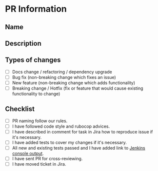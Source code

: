 # PR Information

## Name

<!--- Put here name from the Jira task -->

## Description

<!--- Put here description from the Jira task -->

## Types of changes

- [ ] Docs change / refactoring / dependency upgrade
- [ ] Bug fix (non-breaking change which fixes an issue)
- [ ] New feature (non-breaking change which adds functionality)
- [ ] Breaking change / Hotfix (fix or feature that would cause existing functionality to change)

## Checklist

<!--- Go over all the following points, and put an `x` in all the boxes that apply. -->
<!--- If you're unsure about any of these, don't hesitate to ask. -->

- [ ] PR naming follow our rules.
- [ ] I have followed code style and rubocop advices.
- [ ] I have described in comment for task in Jira how to reproduce issue if it's necessary.
- [ ] I have added tests to cover my changes if it's necessary.
- [ ] All new and existing tests passed and I have added link to [Jenkins console output]().
- [ ] I have sent PR for cross-reviewing.
- [ ] I have moved ticket in Jira.
